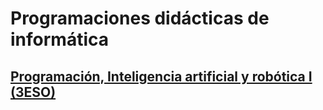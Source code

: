 # Programaciones didácticas de informática

## [Programación, Inteligencia artificial y robótica I (3ESO)](https://app.gitbook.com/s/bTXSLc8oi0JAKk5HzzHm/pd-programacion-ai-y-robotica-i/readme)


